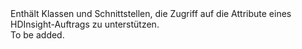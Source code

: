 <Namespace Name="Microsoft.Azure.Management.HDInsight.Job.Models">
  <Docs>
    <summary>Enthält Klassen und Schnittstellen, die Zugriff auf die Attribute eines HDInsight-Auftrags zu unterstützen.</summary> 
    <remarks>To be added.</remarks>
  </Docs>
</Namespace>
